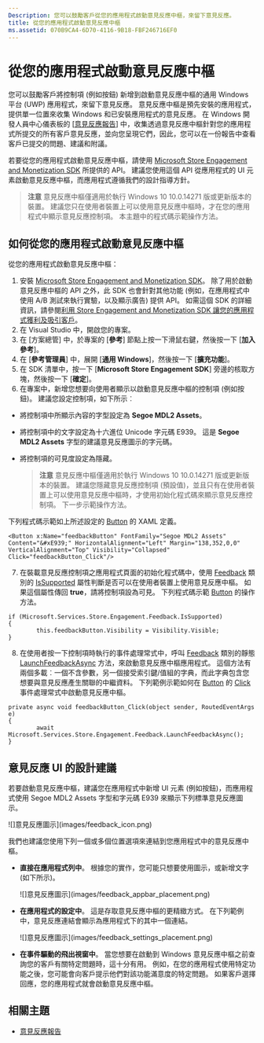 ```yaml
---
Description: 您可以鼓勵客戶從您的應用程式啟動意見反應中樞，來留下意見反應。
title: 從您的應用程式啟動意見反應中樞
ms.assetid: 070B9CA4-6D70-4116-9B18-FBF246716EF0
---
```


# 從您的應用程式啟動意見反應中樞

您可以鼓勵客戶將控制項 (例如按鈕) 新增到啟動意見反應中樞的通用 Windows 平台 (UWP) 應用程式，來留下意見反應。 意見反應中樞是預先安裝的應用程式，提供單一位置來收集 Windows 和已安裝應用程式的意見反應。 在 Windows 開發人員中心儀表板的 [[意見反應報告](../publish/feedback-report.md)] 中，收集透過意見反應中樞針對您的應用程式所提交的所有客戶意見反應，並向您呈現它們，因此，您可以在一份報告中查看客戶已提交的問題、建議和附議。

若要從您的應用程式啟動意見反應中樞，請使用 [Microsoft Store Engagement and Monetization SDK](http://aka.ms/store-em-sdk) 所提供的 API。 建議您使用這個 API 從應用程式的 UI 元素啟動意見反應中樞，而應用程式遵循我們的設計指導方針。

>**注意** 意見反應中樞僅適用於執行 Windows 10 10.0.14271 版或更新版本的裝置。 建議您只在使用者裝置上可以使用意見反應中樞時，才在您的應用程式中顯示意見反應控制項。 本主題中的程式碼示範操作方法。

## 如何從您的應用程式啟動意見反應中樞

從您的應用程式啟動意見反應中樞：

1. 安裝 [Microsoft Store Engagement and Monetization SDK](http://aka.ms/store-em-sdk)。 除了用於啟動意見反應中樞的 API 之外，此 SDK 也會針對其他功能 (例如，在應用程式中使用 A/B 測試來執行實驗，以及顯示廣告) 提供 API。 如需這個 SDK 的詳細資訊，請參閱[利用 Store Engagement and Monetization SDK 讓您的應用程式獲利及吸引客戶](monetize-your-app-with-the-microsoft-store-engagement-and-monetization-sdk.md)。
2. 在 Visual Studio 中，開啟您的專案。
3. 在 [方案總管] 中，於專案的 [**參考**] 節點上按一下滑鼠右鍵，然後按一下 [**加入參考**]。
4. 在 [**參考管理員**] 中，展開 [**通用 Windows**]，然後按一下 [**擴充功能**]。
5. 在 SDK 清單中，按一下 [**Microsoft Store Engagement SDK**] 旁邊的核取方塊，然後按一下 [**確定**]。
6. 在專案中，新增您想要向使用者顯示以啟動意見反應中樞的控制項 (例如按鈕)。 建議您設定控制項，如下所示︰
  * 將控制項中所顯示內容的字型設定為 **Segoe MDL2 Assets**。
  * 將控制項中的文字設定為十六進位 Unicode 字元碼 E939。 這是 **Segoe MDL2 Assets** 字型的建議意見反應圖示的字元碼。
  * 將控制項的可見度設定為隱藏。

    > **注意** 意見反應中樞僅適用於執行 Windows 10 10.0.14271 版或更新版本的裝置。 建議您隱藏意見反應控制項 (預設值)，並且只有在使用者裝置上可以使用意見反應中樞時，才使用初始化程式碼來顯示意見反應控制項。 下一步示範操作方法。

  下列程式碼示範如上所述設定的 [Button](https://msdn.microsoft.com/library/windows/apps/windows.ui.xaml.controls.button.aspx) 的 XAML 定義。
  ```
  <Button x:Name="feedbackButton" FontFamily="Segoe MDL2 Assets" Content="&#xE939;" HorizontalAlignment="Left" Margin="138,352,0,0" VerticalAlignment="Top" Visibility="Collapsed"  Click="feedbackButton_Click"/>
  ```
7. 在裝載意見反應控制項之應用程式頁面的初始化程式碼中，使用 [Feedback](https://msdn.microsoft.com/library/windows/apps/microsoft.services.store.engagement.feedback.aspx) 類別的 [IsSupported](https://msdn.microsoft.com/library/windows/apps/microsoft.services.store.engagement.feedback.issupported.aspx) 屬性判斷是否可以在使用者裝置上使用意見反應中樞。 如果這個屬性傳回 **true**，請將控制項設為可見。 下列程式碼示範 [Button](https://msdn.microsoft.com/library/windows/apps/windows.ui.xaml.controls.button.aspx) 的操作方法。
```
if (Microsoft.Services.Store.Engagement.Feedback.IsSupported)
{
        this.feedbackButton.Visibility = Visibility.Visible;
}
```
8. 在使用者按一下控制項時執行的事件處理常式中，呼叫 [Feedback](https://msdn.microsoft.com/library/windows/apps/microsoft.services.store.engagement.feedback.aspx) 類別的靜態 [LaunchFeedbackAsync](https://msdn.microsoft.com/library/windows/apps/microsoft.services.store.engagement.feedback.launchfeedbackasync.aspx) 方法，來啟動意見反應中樞應用程式。 這個方法有兩個多載︰一個不含參數，另一個接受索引鍵/值組的字典，而此字典包含您想要與意見反應產生關聯的中繼資料。 下列範例示範如何在 [Button](https://msdn.microsoft.com/library/windows/apps/windows.ui.xaml.controls.button.aspx) 的 [Click](https://msdn.microsoft.com/en-us/library/windows/apps/windows.ui.xaml.controls.primitives.buttonbase.click.aspx) 事件處理常式中啟動意見反應中樞。
```
private async void feedbackButton_Click(object sender, RoutedEventArgs e)
{
        await Microsoft.Services.Store.Engagement.Feedback.LaunchFeedbackAsync();
}
```

## 意見反應 UI 的設計建議

若要啟動意見反應中樞，建議您在應用程式中新增 UI 元素 (例如按鈕)，而應用程式使用 Segoe MDL2 Assets 字型和字元碼 E939 來顯示下列標準意見反應圖示。

![]意見反應圖示](images/feedback_icon.png)

我們也建議您使用下列一個或多個位置選項來連結到您應用程式中的意見反應中樞。
* **直接在應用程式列中**。 根據您的實作，您可能只想要使用圖示，或新增文字 (如下所示)。

  ![]意見反應圖示](images/feedback_appbar_placement.png)

* **在應用程式的設定中**。 這是存取意見反應中樞的更精緻方式。 在下列範例中，意見反應連結會顯示為應用程式下的其中一個連結。

  ![]意見反應圖示](images/feedback_settings_placement.png)

* **在事件驅動的飛出視窗中**。 當您想要在啟動到 Windows 意見反應中樞之前查詢您的客戶有關特定問題時，這十分有用。 例如，在您的應用程式使用特定功能之後，您可能會向客戶提示他們對該功能滿意度的特定問題。 如果客戶選擇回應，您的應用程式就會啟動意見反應中樞。


## 相關主題

* [意見反應報告](../publish/feedback-report.md)


<!--HONumber=Mar16_HO5-->


